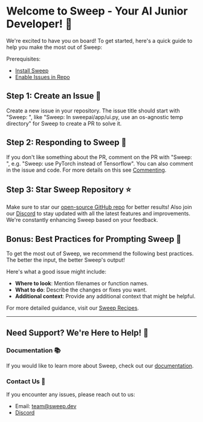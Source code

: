 # Welcome to Sweep - Your AI Junior Developer! 🎉

We're excited to have you on board! To get started, here's a quick guide to help you make the most out of Sweep:

Prerequisites: 
- [Install Sweep](https://github.com/apps/sweep-ai)
- [Enable Issues in Repo](https://docs.github.com/en/repositories/managing-your-repositorys-settings-and-features/enabling-features-for-your-repository/enabling-or-disabling-github-discussions-for-a-repository)

## Step 1: Create an Issue 🐞

Create a new issue in your repository. The issue title should start with "Sweep: ", like "Sweep: In sweepai/app/ui.py, use an os-agnostic temp directory" for Sweep to create a PR to solve it.

## Step 2: Responding to Sweep 💬

If you don't like something about the PR, comment on the PR with "Sweep: ", e.g. "Sweep: use PyTorch instead of Tensorflow". You can also comment in the issue and code. For more details on this see [Commenting](https://docs.sweep/commenting).

## Step 3: Star Sweep Repository ⭐

Make sure to star our [open-source GitHub repo](https://github.com/sweepai/sweep) for better results! Also join our [Discord](https://discord.gg/sweep-ai) to stay updated with all the latest features and improvements. We're constantly enhancing Sweep based on your feedback.

## Bonus: Best Practices for Prompting Sweep 📝

To get the most out of Sweep, we recommend the following best practices. The better the input, the better Sweep's output!

Here's what a good issue might include:
* **Where to look**: Mention filenames or function names.
* **What to do**: Describe the changes or fixes you want.
* **Additional context**: Provide any additional context that might be helpful.

For more detailed guidance, visit our [Sweep Recipes](https://docs.sweep.dev/recipes).

---

## Need Support? We're Here to Help! 🤝

### Documentation 📚

If you would like to learn more about Sweep, check out our [documentation](https://docs.sweep.dev/).

### Contact Us 👥

If you encounter any issues, please reach out to us:

- Email: team@sweep.dev
- [Discord](https://discord.com/invite/sweep-ai)
